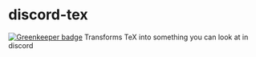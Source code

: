 # discord-tex

[![Greenkeeper badge](https://badges.greenkeeper.io/freaktechnik/discord-tex.svg)](https://greenkeeper.io/)
Transforms TeX into something you can look at in discord
